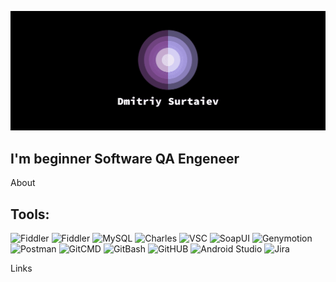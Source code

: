 ![Header](https://github.com/NatsuLis/NatsuLis/blob/main/assets/header.png)

## I'm beginner Software QA Engeneer


About


## Tools:
![Fiddler](https://img.shields.io/badge/Fiddler-Classic-462A50?https://img.shields.io/badge/with%20a%20logo-grey?style=for-the-badge&logo=Fiddler&logocolor)
![Fiddler](https://img.shields.io/badge/Fiddler-Everywhere-462A50?https://img.shields.io/badge/with%20a%20logo-grey?style=for-the-badge&logo=Fiddler&logocolor)
![MySQL](https://img.shields.io/badge/MySQL-462A50?https://img.shields.io/badge/with%20a%20logo-grey?style=for-the-badge&logo=MySQL&logocolor)
![Charles](https://img.shields.io/badge/Charles-462A50?https://img.shields.io/badge/with%20a%20logo-grey?style=for-the-badge&logo=Charles&logocolor)
![VSC](https://img.shields.io/badge/Visual%20Studio%20Code-462A50?https://img.shields.io/badge/with%20a%20logo-grey?style=for-the-badge&logo=VisualStudioCode&logocolor?)
![SoapUI](https://img.shields.io/badge/SoapUI-462A50?https://img.shields.io/badge/with%20a%20logo-grey?style=for-the-badge&logo=SoapUI&logocolor)
![Genymotion](https://img.shields.io/badge/Genymotion-462A50?https://img.shields.io/badge/with%20a%20logo-grey?style=for-the-badge&logo=Genymotion&logocolor)
![Postman](https://img.shields.io/badge/Postman-462A50?https://img.shields.io/badge/with%20a%20logo-grey?style=for-the-badge&logo=Postman&logocolor)
![GitCMD](https://img.shields.io/badge/Git-CMD-462A50?https://img.shields.io/badge/with%20a%20logo-grey?style=for-the-badge&logo=GitCMD&logocolor)
![GitBash](https://img.shields.io/badge/Git-Bash-462A50?https://img.shields.io/badge/with%20a%20logo-grey?style=for-the-badge&logo=GitBASH&logocolor)
![GitHUB](https://img.shields.io/badge/Git-HUB-462A50?https://img.shields.io/badge/with%20a%20logo-grey?style=for-the-badge&logo=GitHUB&logocolor)
![Android Studio](https://img.shields.io/badge/Android%20Studio-462A50?https://img.shields.io/badge/with%20a%20logo-grey?style=for-the-badge&logo=AndroidStudio&logocolor)
![Jira](https://img.shields.io/badge/JIRA-462A50?https://img.shields.io/badge/with%20a%20logo-grey?style=for-the-badge&logo=JIRA&logocolor)














Links